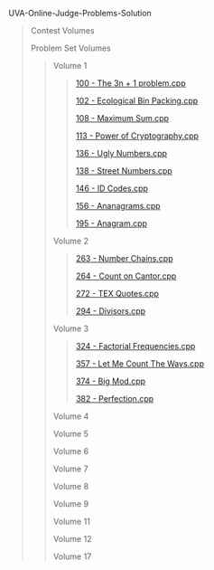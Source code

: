 UVA-Online-Judge-Problems-Solution

> Contest Volumes 
>
> Problem Set Volumes 
>> Volume 1
>>>[ 100 - The 3n + 1 problem.cpp ](https://github.com/Shamim-Nik/UVA-Online-Judge-Problems-Solution/blob/master/Problem%20Set%20Volumes/Volume%201/100%20-%20The%203n%20%2B%201%20problem.cpp)
>>>
>>>[ 102 - Ecological Bin Packing.cpp ](https://github.com/Shamim-Nik/UVA-Online-Judge-Problems-Solution/blob/master/Problem%20Set%20Volumes/Volume%201/102%20-%20Ecological%20Bin%20Packing.cpp)
>>>
>>>[ 108 - Maximum Sum.cpp ](https://github.com/Shamim-Nik/UVA-Online-Judge-Problems-Solution/blob/master/Problem%20Set%20Volumes/Volume%201/108%20-%20Maximum%20Sum.cpp)
>>>
>>>[ 113 - Power of Cryptography.cpp ](https://github.com/Shamim-Nik/UVA-Online-Judge-Problems-Solution/blob/master/Problem%20Set%20Volumes/Volume%201/113%20-%20Power%20of%20Cryptography.cpp)
>>>
>>>[ 136 - Ugly Numbers.cpp ](https://github.com/Shamim-Nik/UVA-Online-Judge-Problems-Solution/blob/master/Problem%20Set%20Volumes/Volume%201/136%20-%20Ugly%20Numbers.cpp)
>>>
>>>[ 138 - Street Numbers.cpp ](https://github.com/Shamim-Nik/UVA-Online-Judge-Problems-Solution/blob/master/Problem%20Set%20Volumes/Volume%201/138%20-%20Street%20Numbers.cpp)
>>>
>>>[ 146 - ID Codes.cpp ](https://github.com/Shamim-Nik/UVA-Online-Judge-Problems-Solution/blob/master/Problem%20Set%20Volumes/Volume%201/146%20-%20ID%20Codes.cpp)
>>>
>>>[ 156 - Ananagrams.cpp ](https://github.com/Shamim-Nik/UVA-Online-Judge-Problems-Solution/blob/master/Problem%20Set%20Volumes/Volume%201/156%20-%20Ananagrams.cpp)
>>>
>>>[ 195 - Anagram.cpp ](https://github.com/Shamim-Nik/UVA-Online-Judge-Problems-Solution/blob/master/Problem%20Set%20Volumes/Volume%201/195%20-%20Anagram.cpp)
>>>
>>
>> Volume 2
>>>[ 263 - Number Chains.cpp ](https://github.com/Shamim-Nik/UVA-Online-Judge-Problems-Solution/blob/master/Problem%20Set%20Volumes/Volume%202/263%20-%20Number%20Chains.cpp)
>>>
>>>[ 264 - Count on Cantor.cpp ](https://github.com/Shamim-Nik/UVA-Online-Judge-Problems-Solution/blob/master/Problem%20Set%20Volumes/Volume%202/264%20-%20Count%20on%20Cantor.cpp)
>>>
>>>[ 272 - TEX Quotes.cpp ](https://github.com/Shamim-Nik/UVA-Online-Judge-Problems-Solution/blob/master/Problem%20Set%20Volumes/Volume%202/272%20-%20TEX%20Quotes.cpp)
>>>
>>>[ 294 - Divisors.cpp ](https://github.com/Shamim-Nik/UVA-Online-Judge-Problems-Solution/blob/master/Problem%20Set%20Volumes/Volume%202/294%20-%20Divisors.cpp)
>>
>> Volume 3
>>>[ 324 - Factorial Frequencies.cpp ](https://github.com/Shamim-Nik/UVA-Online-Judge-Problems-Solution/blob/master/Problem%20Set%20Volumes/Volume%203/324%20-%20Factorial%20Frequencies.cpp)
>>>
>>>[ 357 - Let Me Count The Ways.cpp ](https://github.com/Shamim-Nik/UVA-Online-Judge-Problems-Solution/blob/master/Problem%20Set%20Volumes/Volume%203/357%20-%20Let%20Me%20Count%20The%20Ways.cpp)
>>>
>>>[ 374 - Big Mod.cpp ](https://github.com/Shamim-Nik/UVA-Online-Judge-Problems-Solution/blob/master/Problem%20Set%20Volumes/Volume%203/374%20-%20Big%20Mod.cpp)
>>>
>>>[ 382 - Perfection.cpp ](https://github.com/Shamim-Nik/UVA-Online-Judge-Problems-Solution/blob/master/Problem%20Set%20Volumes/Volume%203/382%20-%20Perfection.cpp)
>>>
>>
>> Volume 4
>>
>> Volume 5
>>
>> Volume 6
>>
>> Volume 7
>>
>> Volume 8
>>
>> Volume 9
>>
>> Volume 11
>>
>> Volume 12
>>
>> Volume 17

